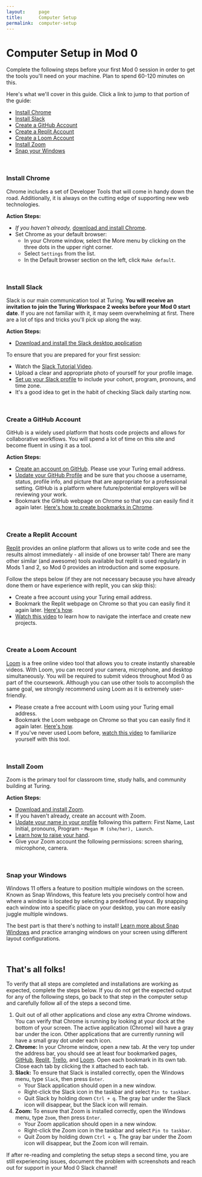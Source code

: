 ```yaml
---
layout:     page
title:      Computer Setup
permalink:  computer-setup
---
```

# Computer Setup in Mod 0

Complete the following steps before your first Mod 0 session in order to get the tools you'll need on your machine. Plan to spend 60-120 minutes on this.

Here's what we'll cover in this guide. Click a link to jump to that portion of the guide:

- [Install Chrome](#install-chrome)
- [Install Slack](#install-slack)
- [Create a GitHub Account](#create-a-github-account)
- [Create a Replit Account](#create-a-replit-account)
- [Create a Loom Account](#create-a-loom-account)
- [Install Zoom](#install-zoom)
- [Snap your Windows](#snap-your-windows)

<br>

### Install Chrome

Chrome includes a set of Developer Tools that will come in handy down the road. Additionally, it is always on the cutting edge of supporting new web technologies.

**Action Steps:**
- _If you haven't already,_ [download and install Chrome](https://www.google.com/chrome/).
- Set Chrome as your default browser: 
  - In your Chrome window, select the More menu by clicking on the three dots in the upper right corner.
  - Select `Settings` from the list.
  - In the Default browser section on the left, click `Make default`.

<br>

### Install Slack

Slack is our main communication tool at Turing. **You will receive an invitation to join the Turing Workspace 2 weeks before your Mod 0 start date**. If you are not familiar with it, it may seem overwhelming at first. There are a lot of tips and tricks you'll pick up along the way.

**Action Steps:**
- [Download and install the Slack desktop application](https://slack.com/downloads/windows)

To ensure that you are prepared for your first session:
- Watch the [Slack Tutorial Video](https://www.youtube.com/watch?v=tfq333EpWgM).
- Upload a clear and appropriate photo of yourself for your profile image.
- [Set up your Slack profile](https://www.loom.com/share/6f10b796c90f40c09594899d71bf401a) to include your cohort, program, pronouns, and time zone.
- It's a good idea to get in the habit of checking Slack daily starting now.

<br>

### Create a GitHub Account

GitHub is a widely used platform that hosts code projects and allows for collaborative workflows. You will spend a lot of time on this site and become fluent in using it as a tool.

**Action Steps:**
- [Create an account on GitHub](https://github.com/). Please use your Turing email address.
- [Update your GitHub Profile](https://github.com/settings/profile) and be sure that you choose a username, status, profile info, and picture that are appropriate for a professional setting. GitHub is a platform where future/potential employers will be reviewing your work.
- Bookmark the GitHub webpage on Chrome so that you can easily find it again later. [Here's how to create bookmarks in Chrome](https://support.google.com/chrome/answer/188842?hl=en&co=GENIE.Platform%3DDesktop).

<br>

### Create a Replit Account

[Replit](https://replit.com/~) provides an online platform that allows us to write code and see the results almost immediately - all inside of one browser tab! There are many other similar (and awesome) tools available but replit is used regularly in Mods 1 and 2, so Mod 0 provides an introduction and some exposure.

Follow the steps below (if they are not necessary because you have already done them or have experience with replit, you can skip this):
- Create a free account using your Turing email address.
- Bookmark the Replit webpage on Chrome so that you can easily find it again later. [Here's how](https://support.google.com/chrome/answer/188842?hl=en&co=GENIE.Platform%3DDesktop).
- [Watch this video](https://www.youtube.com/watch?v=cnLE3bH6fHE) to learn how to navigate the interface and create new projects.

<br>

### Create a Loom Account

[Loom](https://www.loom.com/) is a free online video tool that allows you to create instantly shareable videos. With Loom, you can record your camera, microphone, and desktop simultaneously. You will be required to submit videos throughout Mod 0 as part of the coursework. Although you can use other tools to accomplish the same goal, we strongly recommend using Loom as it is extremely user-friendly.

- Please create a free account with Loom using your Turing email address.
- Bookmark the Loom webpage on Chrome so that you can easily find it again later. [Here's how](https://support.google.com/chrome/answer/188842?hl=en&co=GENIE.Platform%3DDesktop).
- If you've never used Loom before, [watch this video](https://youtu.be/iugmJe8uDLE) to familiarize yourself with this tool.

<br>

### Install Zoom

Zoom is the primary tool for classroom time, study halls, and community building at Turing.

**Action Steps:**
- [Download and install Zoom](https://zoom.us/download/).
- If you haven't already, create an account with Zoom.
- [Update your name in your profile](https://support.zoom.us/hc/en-us/articles/201363203-My-Profile) following this pattern: First Name, Last Initial, pronouns, Program - `Megan M (she/her), Launch`.
- [Learn how to raise your hand](https://support.zoom.us/hc/en-us/articles/205566129-Raise-Hand-In-Webinar).
- Give your Zoom account the following permissions: screen sharing, microphone, camera.

<br>

### Snap your Windows

Windows 11 offers a feature to position multiple windows on the screen. Known as Snap Windows, this feature lets you precisely control how and where a window is located by selecting a predefined layout. By snapping each window into a specific place on your desktop, you can more easily juggle multiple windows.

The best part is that there's nothing to install! [Learn more about Snap Windows](https://support.microsoft.com/en-us/windows/snap-your-windows-885a9b1e-a983-a3b1-16cd-c531795e6241) and practice arranging windows on your screen using different layout configurations.

<br>

## That's all folks! 
To verify that all steps are completed and installations are working as expected, complete the steps below. If you do not get the expected output for any of the following steps, go back to that step in the computer setup and carefully follow all of the steps a second time. 
1. Quit out of all other applications and close any extra Chrome windows. You can verify that Chrome is running by looking at your dock at the bottom of your screen. The active application (Chrome) will have a gray bar under the icon. Other applications that are currently running will have a small gray dot under each icon.
1. **Chrome:** In your Chrome window, open a new tab. At the very top under the address bar, you should see at least four bookmarked pages, [GitHub](https://www.github.com), [Replit](https://replit.com/~), [Trello](https://trello.com/), and [Loom](https://www.loom.com/looms/videos). Open each bookmark in its own tab. Close each tab by clicking the `X` attached to each tab.
1. **Slack:** To ensure that Slack is installed correctly, open the Windows menu, type `Slack`, then press `Enter`.
    - Your Slack application should open in a new window.
    - Right-click the Slack icon in the taskbar and select `Pin to taskbar`.
    - Quit Slack by holding down `Ctrl + q`. The gray bar under the Slack icon will disappear, but the Slack icon will remain.
1. **Zoom:** To ensure that Zoom is installed correctly, open the Windows menu, type `Zoom`, then press `Enter`.
    - Your Zoom application should open in a new window.
    - Right-click the Zoom icon in the taskbar and select `Pin to taskbar`.
    - Quit Zoom by holding down `Ctrl + q`. The gray bar under the Zoom icon will disappear, but the Zoom icon will remain.


If after re-reading and completing the setup steps a second time, you are still experiencing issues, document the problem with screenshots and reach out for support in your Mod 0 Slack channel!

<br>
<br>
<br>
<br>
<br>
<br>